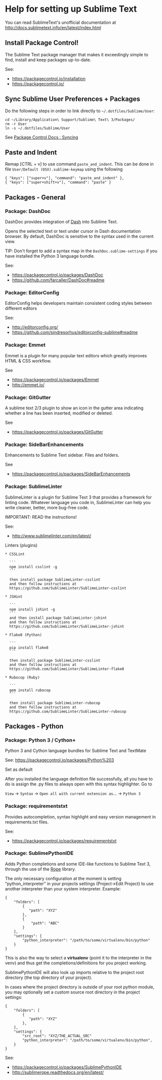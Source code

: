 # Help for setting up Sublime Text

You can read SublimeText's unofficial documentation at http://docs.sublimetext.info/en/latest/index.html

## Install Package Control!

  The Sublime Text package manager that makes it exceedingly simple to find, install and keep packages up-to-date.

  See:

  * https://packagecontrol.io/installation
  * https://packagecontrol.io/

## Sync Sublime User Preferences + Packages

  Do the following steps in order to link directly to `~/.dotfiles/Sublime/User`:

  ```
  cd ~/Library/Application\ Support/Sublime\ Text\ 3/Packages/
  rm -r User
  ln -s ~/.dotfiles/Sublime/User
  ```

  See [Package Control Docs : Syncing](https://packagecontrol.io/docs/syncing)

## Paste and Indent

  Remap [CTRL + v] to use command `paste_and_indent`.
  This can be done in file `User/Default (OSX).sublime-keymap` using the following

  ```
  { "keys": ["super+v"], "command": "paste_and_indent" },
  { "keys": ["super+shift+v"], "command": "paste" }
  ```

## Packages - General

### Package: DashDoc

  DashDoc provides integration of [Dash](https://kapeli.com/dash) into Sublime Text.

  Opens the selected text or text under cursor in Dash documentation browser.
  By default, DashDoc is sensitive to the syntax used in the current view.

  TIP: Don't forget to add a syntax map in the `DashDoc.sublime-settings` if you have installed the Python 3 language bundle.

  See:

  * https://packagecontrol.io/packages/DashDoc
  * https://github.com/farcaller/DashDoc#readme

### Package: EditorConfig

  EditorConfig helps developers maintain consistent coding styles between different editors

  See:

  * http://editorconfig.org/
  * https://github.com/sindresorhus/editorconfig-sublime#readme

### Package: Emmet

  Emmet is a plugin for many popular text editors which greatly improves HTML & CSS workflow.

  See

  * https://packagecontrol.io/packages/Emmet
  * http://emmet.io/

### Package: GitGutter

  A sublime text 2/3 plugin to show an icon in the gutter area indicating whether a line has been inserted, modified or deleted.

  See

  * https://packagecontrol.io/packages/GitGutter

### Package: SideBarEnhancements

  Enhancements to Sublime Text sidebar. Files and folders.

  See

  * https://packagecontrol.io/packages/SideBarEnhancements

### Package: SublimeLinter

  SublimeLinter is a plugin for Sublime Text 3 that provides a framework for linting code. Whatever language you code in, SublimeLinter can help you write cleaner, better, more bug-free code.

  IMPORTANT: READ the instructions!

  See:

  * http://www.sublimelinter.com/en/latest/

  Linters (plugins)

    * CSSLint

      ```
      npm install csslint -g
      ```

      then install package SublimeLinter-csslint
      and then follow instructions at
      https://github.com/SublimeLinter/SublimeLinter-csslint

    * JSHint

      ```
      npm install jshint -g
      ```
      and then install package SublimeLinter-jshint
      and then follow instructions at
      https://github.com/SublimeLinter/SublimeLinter-jshint

    * Flake8 (Python)

      ```
      pip install flake8
      ```

      then install package SublimeLinter-csslint
      and then follow instructions at
      https://github.com/SublimeLinter/SublimeLinter-flake8

    * Rubocop (Ruby)

      ```
      gem install rubocop
      ```

      then install package SublimeLinter-rubocop
      and then follow instructions at
      https://github.com/SublimeLinter/SublimeLinter-rubocop

## Packages - Python

### Package: Python 3 / Cython+

  Python 3 and Cython language bundles for Sublime Text and TextMate

  See: https://packagecontrol.io/packages/Python%203

  Set as default

  After you installed the language definition file successfully, all you have to do is assign the .py files to always open with this syntax highlighter. Go to

  `View` → `Syntax` → `Open all with current extension as`... → `Python 3`

### Package: requirementstxt

  Provides autocompletion, syntax highlight and easy version management in requirements.txt files.

  See:

  * https://packagecontrol.io/packages/requirementstxt

### Package: Sublime​Python​IDE

  Adds Python completions and some IDE-like functions to Sublime Text 3, through the use of the [Rope](http://sublimerope.readthedocs.org/en/latest/) library.

  The only necessary configuration at the moment is setting “python_interpreter” in your projects settings (Project->Edit Project) to use another interpreter than your system interpreter. Example:

  ```
  {
      "folders": [
          {
             "path": "XYZ"
          },
          {
              "path": "ABC"
          }
      ],
      "settings": {
          "python_interpreter": "/path/to/some/virtualenv/bin/python"
      }
  }
  ```

  This is also the way to select a **virtualenv** (point it to the interpreter in the venv) and thus get the completions/definitions for you project working.

  SublimePythonIDE will also look up imports relative to the project root directory (the top directory of your project).

  In cases where the project directory is outside of your root python module, you may optionally set a custom source root directory in the project settings:

  ```
  {
      "folders": [
          {
             "path": "XYZ"
          },
      ],
      "settings": {
          "src_root": "XYZ/THE_ACTUAL_SRC"
          "python_interpreter": "/path/to/some/virtualenv/bin/python",
      }
  }
  ```

  See:

  * https://packagecontrol.io/packages/SublimePythonIDE
  * http://sublimerope.readthedocs.org/en/latest/
